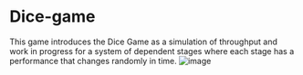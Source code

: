# Dice-game
This game introduces the Dice Game as a simulation of throughput and work in progress for a system of dependent stages where each stage has a performance that changes randomly in time. 
![image](https://user-images.githubusercontent.com/105134003/188450488-7293bb98-6066-4286-af3a-38682bfd91f5.png)
